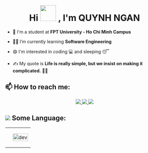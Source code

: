 <h1 align="center">Hi <img src="https://raw.githubusercontent.com/nixin72/nixin72/master/wave.gif" width="50px" height="50px"></img> , I'm QUYNH NGAN</h1>


- 🏫 I'm a student at **FPT University - Ho Chi Minh Campus**

- 👩‍🎓 I’m currently learning **Software Engineering**

- 😄 I'm interested in coding 💻 and sleeping 😴

- ✍️ My quote is **Life is really simple, but we insist on making it complicated.** 🤷‍♀️


## 📫 How to reach me:

<p align="center">
  <a href="https://www.facebook.com/profile.php?id=100033525617931" alt="Facebook">
    <img src="https://img.icons8.com/fluent/48/000000/facebook-new.png" target="_blank" />    
  </a> 
  <a href="https://github.com/qyhngan" alt="Github">
    <img src="https://img.icons8.com/fluent/48/000000/github.png"/>   
  </a> 
  <a href="mailto:nguyenquynhngan4143@gmail.com" alt="Email">
    <img src="https://img.icons8.com/color/48/000000/gmail--v1.png"/>   
  </a>
</p>

## <img src="https://img.icons8.com/external-flaticons-lineal-color-flat-icons/64/000000/external-coder-computer-science-flaticons-lineal-color-flat-icons-2.png"/> Some Language:
<p align="center">
</p>

<table style="width:100%;">
  <tr>
    <td>
    </td>
    <td>
      <p align="center"> 
        <img src="https://media2.giphy.com/media/L1R1tvI9svkIWwpVYr/giphy.gif?cid=ecf05e47xoudnz1w2g5nl3utw40pvikel24r6qzcqcq9mfov&rid=giphy.gif&ct=g" alt="dev" width="100%"/>
      </p>
    </td>
  </tr>
</table>



